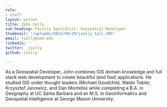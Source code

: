 ```yaml
---
role:
- staff
layout: person
title: John Solly
sub_heading: Faculty Specialist; Geospatial Developer
thumbnail: "/uploads/2022/09/29/jsolly_tall.JPG"
email: jsolly@umd.edu
linkedin: ''
twitter: _jsolly
github: jsolly

---
```

As a Geospatial Developer, John combines GIS domain knowledge and full stack web development to create beautiful (and fast) applications. He studied GIS under thought leaders (Michael Goodchild, Waldo Tobler, Krzysztof Janowicz, and Dan Montello) while completing a B.A. in Geography at UC Santa Barbara and an M.S. in Geoinformatics and Geospatial Intelligence at George Mason University.